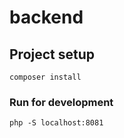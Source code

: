 # backend

## Project setup
```
composer install
```

### Run for development
```
php -S localhost:8081
```
